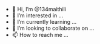 - 👋 Hi, I’m @134maithili
- 👀 I’m interested in ...
- 🌱 I’m currently learning ...
- 💞️ I’m looking to collaborate on ...
- 📫 How to reach me ...

<!---
134maithili/134maithili is a ✨ special ✨ repository because its `README.md` (this file) appears on your GitHub profile.
You can click the Preview link to take a look at your changes.
--->
